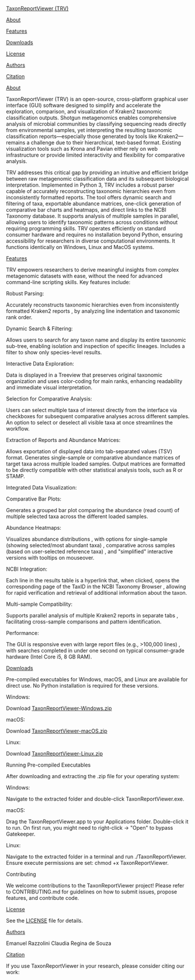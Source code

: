 [TaxonReportViewer (TRV)](https://github.com/erazzolini/taxonreportviewer/blob/main/trv.png)

[About](https://github.com/erazzolini/taxonreportviewer/blob/main/About)

[Features](https://github.com/erazzolini/taxonreportviewer/blob/main/Features)

[Downloads](https://github.com/erazzolini/taxonreportviewer/blob/main/Download)

[License](https://github.com/erazzolini/taxonreportviewer/blob/main/License)

[Authors](https://github.com/erazzolini/taxonreportviewer/blob/main/Authors)

[Citation](https://github.com/erazzolini/taxonreportviewer/blob/main/Citation)


[About](https://github.com/erazzolini/taxonreportviewer/blob/main/About)

TaxonReportViewer (TRV) is an open-source, cross-platform graphical user interface (GUI) software designed to simplify and accelerate the exploration, comparison, and visualization of Kraken2 taxonomic classification outputs. Shotgun metagenomics enables comprehensive analysis of microbial communities by classifying sequencing reads directly from environmental samples, yet interpreting the resulting taxonomic classification reports—especially those generated by tools like Kraken2—remains a challenge due to their hierarchical, text-based format. Existing visualization tools such as Krona and Pavian either rely on web infrastructure or provide limited interactivity and flexibility for comparative analysis.


TRV addresses this critical gap by providing an intuitive and efficient bridge between raw metagenomic classification data and its subsequent biological interpretation. Implemented in Python 3, TRV includes a robust parser capable of accurately reconstructing taxonomic hierarchies even from inconsistently formatted reports. The tool offers dynamic search and filtering of taxa, exportable abundance matrices, one-click generation of comparative bar charts and heatmaps, and direct links to the NCBI Taxonomy database. It supports analysis of multiple samples in parallel, allowing users to identify taxonomic patterns across conditions without requiring programming skills. TRV operates efficiently on standard consumer hardware and requires no installation beyond Python, ensuring accessibility for researchers in diverse computational environments. It functions identically on Windows, Linux and MacOS systems.


[Features](https://github.com/erazzolini/taxonreportviewer/blob/main/Features)

  TRV empowers researchers to derive meaningful insights from complex metagenomic datasets with ease, without the need for advanced command-line scripting skills. Key features include:

Robust Parsing:

  Accurately reconstructs taxonomic hierarchies even from inconsistently formatted Kraken2 reports , by analyzing line indentation and taxonomic rank order.

Dynamic Search & Filtering:

  Allows users to search for any taxon name and display its entire taxonomic sub-tree, enabling isolation and inspection of specific lineages. Includes a filter to show only species-level results.

Interactive Data Exploration:

  Data is displayed in a Treeview that preserves original taxonomic organization and uses color-coding for main ranks, enhancing readability and immediate visual interpretation.

Selection for Comparative Analysis:
	
  Users can select multiple taxa of interest directly from the interface via checkboxes for subsequent comparative analyses across different samples. An option to select or deselect all visible taxa at once streamlines the workflow.

Extraction of Reports and Abundance Matrices:

  Allows exportation of displayed data into tab-separated values (TSV) format. Generates single-sample or comparative abundance matrices of target taxa across multiple loaded samples. Output matrices are formatted to be directly compatible with other statistical analysis 		tools, such as R or STAMP.


Integrated Data Visualization:


Comparative Bar Plots:

  Generates a grouped bar plot comparing the abundance (read count) of multiple selected taxa across the different loaded samples.

Abundance Heatmaps:

  Visualizes abundance distributions , with options for single-sample (showing selected/most abundant taxa) , comparative across samples (based on user-selected reference taxa) , and "simplified" interactive versions with tooltips on mouseover.

NCBI Integration:

  Each line in the results table is a hyperlink that, when clicked, opens the corresponding page of the TaxID in the NCBI Taxonomy Browser , allowing for rapid verification and retrieval of additional information about the taxon.

Multi-sample Compatibility:

  Supports parallel analysis of multiple Kraken2 reports in separate tabs , facilitating cross-sample comparisons and pattern identification.

Performance:

  The GUI is responsive even with large report files (e.g., >100,000 lines) , with searches completed in under one second on typical consumer-grade hardware (Intel Core i5, 8 GB RAM).


[Downloads](https://github.com/erazzolini/taxonreportviewer/blob/main/Download)

  Pre-compiled executables for Windows, macOS, and Linux are available for direct use. No Python installation is required for these versions.

Windows:

  Download [TaxonReportViewer-Windows.zip](https://github.com/erazzolini/taxonreportviewer/releases/download/v1.0/trv_windows.zip)

macOS:

  Download [TaxonReportViewer-macOS.zip](https://github.com/erazzolini/taxonreportviewer/releases/download/v1.0/trv_macos.zip)

Linux:

  Download [TaxonReportViewer-Linux.zip](https://github.com/erazzolini/taxonreportviewer/releases/download/v1.0/trv_linux.zip)


Running Pre-compiled Executables

  After downloading and extracting the .zip file for your operating system:

Windows:

  Navigate to the extracted folder and double-click TaxonReportViewer.exe.


macOS:

  Drag the TaxonReportViewer.app to your Applications folder. Double-click it to run. On first run, you might need to right-click -> "Open" to bypass Gatekeeper.


Linux:

  Navigate to the extracted folder in a terminal and run ./TaxonReportViewer. Ensure execute permissions are set: chmod +x TaxonReportViewer.


Contributing

  We welcome contributions to the TaxonReportViewer project! Please refer to CONTRIBUTING.md for guidelines on how to submit issues, propose features, and contribute code.


[License](https://github.com/erazzolini/taxonreportviewer/blob/main/License)

  See the [LICENSE](https://github.com/erazzolini/taxonreportviewer/blob/main/LICENSE) file for details.

[Authors](https://github.com/erazzolini/taxonreportviewer/blob/main/Authors)

  Emanuel Razzolini 
  Claudia Regina de Souza 

[Citation](https://github.com/erazzolini/taxonreportviewer/blob/main/Citation)

  If you use TaxonReportViewer in your research, please consider citing our work:

